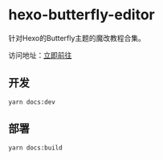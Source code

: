 # hexo-butterfly-editor

针对Hexo的Butterfly主题的魔改教程合集。

访问地址：[立即前往](https://butterfly.zhheo.com/)

## 开发

`yarn docs:dev`

## 部署

`yarn docs:build`
